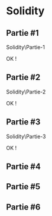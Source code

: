 # Solidity

## Partie #1

Solidity\Partie-1

OK !

## Partie #2

Solidity\Partie-2

OK !

## Partie #3

Solidity\Partie-3

OK !

## Partie #4

## Partie #5

## Partie #6

